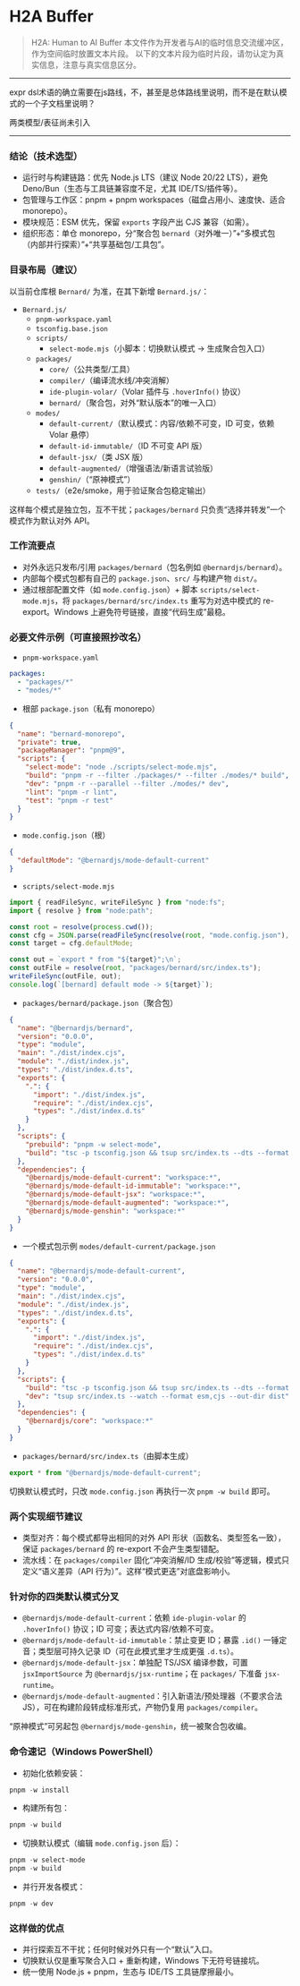 # H2A Buffer

> H2A: Human to AI Buffer
> 本文件作为开发者与AI的临时信息交流缓冲区，作为空间临时放置文本片段。
> 以下的文本片段为临时片段，请勿认定为真实信息，注意与真实信息区分。

---

expr dsl术语的确立需要在js路线，不，甚至是总体路线里说明，而不是在默认模式的一个子文档里说明？

两类模型/表征尚未引入



---

### 结论（技术选型）
- 运行时与构建链路：优先 Node.js LTS（建议 Node 20/22 LTS），避免 Deno/Bun（生态与工具链兼容度不足，尤其 IDE/TS/插件等）。
- 包管理与工作区：pnpm + pnpm workspaces（磁盘占用小、速度快、适合 monorepo）。
- 模块规范：ESM 优先，保留 `exports` 字段产出 CJS 兼容（如需）。
- 组织形态：单仓 monorepo，分“聚合包 `bernard`（对外唯一）”+“多模式包（内部并行探索）”+“共享基础包/工具包”。

### 目录布局（建议）
以当前仓库根 `Bernard/` 为准，在其下新增 `Bernard.js/`：
- `Bernard.js/`
  - `pnpm-workspace.yaml`
  - `tsconfig.base.json`
  - `scripts/`
    - `select-mode.mjs`（小脚本：切换默认模式 → 生成聚合包入口）
  - `packages/`
    - `core/`（公共类型/工具）
    - `compiler/`（编译流水线/冲突消解）
    - `ide-plugin-volar/`（Volar 插件与 `.hoverInfo()` 协议）
    - `bernard/`（聚合包，对外“默认版本”的唯一入口）
  - `modes/`
    - `default-current/`（默认模式：内容/依赖不可变，ID 可变，依赖 Volar 悬停）
    - `default-id-immutable/`（ID 不可变 API 版）
    - `default-jsx/`（类 JSX 版）
    - `default-augmented/`（增强语法/新语言试验版）
    - `genshin/`（“原神模式”）
  - `tests/`（e2e/smoke，用于验证聚合包稳定输出）

这样每个模式是独立包，互不干扰；`packages/bernard` 只负责“选择并转发”一个模式作为默认对外 API。

### 工作流要点
- 对外永远只发布/引用 `packages/bernard`（包名例如 `@bernardjs/bernard`）。
- 内部每个模式包都有自己的 `package.json`、`src/` 与构建产物 `dist/`。
- 通过根部配置文件（如 `mode.config.json`）+ 脚本 `scripts/select-mode.mjs`，将 `packages/bernard/src/index.ts` 重写为对选中模式的 re-export。Windows 上避免符号链接，直接“代码生成”最稳。

### 必要文件示例（可直接照抄改名）
- `pnpm-workspace.yaml`
```yaml
packages:
  - "packages/*"
  - "modes/*"
```

- 根部 `package.json`（私有 monorepo）
```json
{
  "name": "bernard-monorepo",
  "private": true,
  "packageManager": "pnpm@9",
  "scripts": {
    "select-mode": "node ./scripts/select-mode.mjs",
    "build": "pnpm -r --filter ./packages/* --filter ./modes/* build",
    "dev": "pnpm -r --parallel --filter ./modes/* dev",
    "lint": "pnpm -r lint",
    "test": "pnpm -r test"
  }
}
```

- `mode.config.json`（根）
```json
{
  "defaultMode": "@bernardjs/mode-default-current"
}
```

- `scripts/select-mode.mjs`
```js
import { readFileSync, writeFileSync } from "node:fs";
import { resolve } from "node:path";

const root = resolve(process.cwd());
const cfg = JSON.parse(readFileSync(resolve(root, "mode.config.json"), "utf8"));
const target = cfg.defaultMode;

const out = `export * from "${target}";\n`;
const outFile = resolve(root, "packages/bernard/src/index.ts");
writeFileSync(outFile, out);
console.log(`[bernard] default mode -> ${target}`);
```

- `packages/bernard/package.json`（聚合包）
```json
{
  "name": "@bernardjs/bernard",
  "version": "0.0.0",
  "type": "module",
  "main": "./dist/index.cjs",
  "module": "./dist/index.js",
  "types": "./dist/index.d.ts",
  "exports": {
    ".": {
      "import": "./dist/index.js",
      "require": "./dist/index.cjs",
      "types": "./dist/index.d.ts"
    }
  },
  "scripts": {
    "prebuild": "pnpm -w select-mode",
    "build": "tsc -p tsconfig.json && tsup src/index.ts --dts --format esm,cjs --out-dir dist"
  },
  "dependencies": {
    "@bernardjs/mode-default-current": "workspace:*",
    "@bernardjs/mode-default-id-immutable": "workspace:*",
    "@bernardjs/mode-default-jsx": "workspace:*",
    "@bernardjs/mode-default-augmented": "workspace:*",
    "@bernardjs/mode-genshin": "workspace:*"
  }
}
```

- 一个模式包示例 `modes/default-current/package.json`
```json
{
  "name": "@bernardjs/mode-default-current",
  "version": "0.0.0",
  "type": "module",
  "main": "./dist/index.cjs",
  "module": "./dist/index.js",
  "types": "./dist/index.d.ts",
  "exports": {
    ".": {
      "import": "./dist/index.js",
      "require": "./dist/index.cjs",
      "types": "./dist/index.d.ts"
    }
  },
  "scripts": {
    "build": "tsc -p tsconfig.json && tsup src/index.ts --dts --format esm,cjs --out-dir dist",
    "dev": "tsup src/index.ts --watch --format esm,cjs --out-dir dist"
  },
  "dependencies": {
    "@bernardjs/core": "workspace:*"
  }
}
```

- `packages/bernard/src/index.ts`（由脚本生成）
```ts
export * from "@bernardjs/mode-default-current";
```

切换默认模式时，只改 `mode.config.json` 再执行一次 `pnpm -w build` 即可。

### 两个实现细节建议
- 类型对齐：每个模式都导出相同的对外 API 形状（函数名、类型签名一致），保证 `packages/bernard` 的 re-export 不会产生类型错配。
- 流水线：在 `packages/compiler` 固化“冲突消解/ID 生成/校验”等逻辑，模式只定义“语义差异（API 行为）”。这样“模式更迭”对底盘影响小。

### 针对你的四类默认模式分叉
- `@bernardjs/mode-default-current`：依赖 `ide-plugin-volar` 的 `.hoverInfo()` 协议；ID 可变；表达式内容/依赖不可变。
- `@bernardjs/mode-default-id-immutable`：禁止变更 ID；暴露 `.id()` 一锤定音；类型层可持久记录 ID（可在此模式里才生成更强 `.d.ts`）。
- `@bernardjs/mode-default-jsx`：单独配 TS/JSX 编译参数，可置 `jsxImportSource` 为 `@bernardjs/jsx-runtime`；在 `packages/` 下准备 `jsx-runtime`。
- `@bernardjs/mode-default-augmented`：引入新语法/预处理器（不要求合法 JS），可在构建阶段转成标准形式，产物仍复用 `packages/compiler`。

“原神模式”可另起包 `@bernardjs/mode-genshin`，统一被聚合包收编。

### 命令速记（Windows PowerShell）
- 初始化依赖安装：
```powershell
pnpm -w install
```
- 构建所有包：
```powershell
pnpm -w build
```
- 切换默认模式（编辑 `mode.config.json` 后）：
```powershell
pnpm -w select-mode
pnpm -w build
```
- 并行开发各模式：
```powershell
pnpm -w dev
```

### 这样做的优点
- 并行探索互不干扰；任何时候对外只有一个“默认”入口。
- 切换默认仅是重写聚合入口 + 重新构建，Windows 下无符号链接坑。
- 统一使用 Node.js + pnpm，生态与 IDE/TS 工具链摩擦最小。